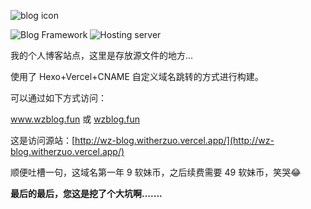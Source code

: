 ![blog icon](https://s3.ax1x.com/2021/01/01/rzu12R.png)  

![Blog Framework](https://img.shields.io/badge/BLOG%20FRAMEWORK-Hexo-blue?style=for-the-badge&logo=hexo&logoColor=white)  ![Hosting server](https://img.shields.io/badge/HOSTING-vercel-%23222?style=for-the-badge&logo=vercel&logoColor=white)  

我的个人博客站点，这里是存放源文件的地方...  

使用了 Hexo+Vercel+CNAME 自定义域名跳转的方式进行构建。  

可以通过如下方式访问：  

www.wzblog.fun  或  [wzblog.fun](wzblog.fun)  

这是访问源站：[http://wz-blog.witherzuo.vercel.app/](http://wz-blog.witherzuo.vercel.app/)

顺便吐槽一句，这域名第一年 9 软妹币，之后续费需要 49 软妹币，笑哭😂  

**最后的最后，您这是挖了个大坑啊.......**
